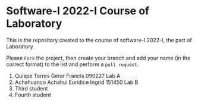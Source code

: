 # Software-I 2022-I Course of Laboratory
This is the repository created to the course of software-I 2022-I, the part of Laboratory.


Please `Fork` the project, then create your branch and add your name (in the correct format) to the list and perform a `pull request`.

<ol>
  <li>Quispe Torres Gerar Francis 090227 Lab A</li>
  <li>Achahuanco Achahui Euridice Ingrid 151450 Lab B </li>
  <li>Third student</li>
  <li>Fourth student</li>
</ol>
